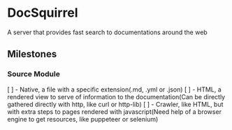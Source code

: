# DocSquirrel
A server that provides fast search to documentations around the web


## Milestones

### Source Module
  [ ] - Native, a file with a specific extension(.md, .yml or .json)
  [ ] - HTML, a rendered view to serve of information to the documentation(Can be directly gathered directly with http, like curl or http-lib)
  [ ] - Crawler, like HTML, but with extra steps to pages rendered with javascript(Need help of a browser engine to get resources, like puppeteer or selenium)
